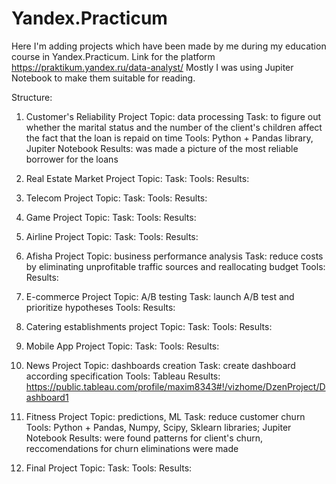 # Yandex.Practicum
 Here I'm adding projects which have been made by me during my education course in Yandex.Practicum. 
 Link for the platform https://praktikum.yandex.ru/data-analyst/
 Mostly I was using Jupiter Notebook to make them suitable for reading.

 Structure:

 1. Customer's Reliability Project
 Topic: data processing
 Task: to figure out whether the marital status and the number of the client's children affect the fact that the loan is repaid on time
 Tools: Python + Pandas library, Jupiter Notebook
 Results: was made a picture of the most reliable borrower for the loans
 
 2. Real Estate Market Project
 Topic: 
 Task: 
 Tools: 
 Results: 
 
 
 3. Telecom Project
 Topic:
 Task: 
 Tools: 
 Results: 
 
 
 4. Game Project
 Topic:
 Task: 
 Tools: 
 Results: 
 
 
 5. Airline Project 
 Topic: 
 Task: 
 Tools: 
 Results: 
 
 
 6. Afisha Project 
 Topic: business performance analysis
 Task: reduce costs by eliminating unprofitable traffic sources and reallocating budget
 Tools: 
 Results: 
 
 
 7. E-commerce Project
 Topic: A/B testing
 Task: launch A/B test and prioritize hypotheses
 Tools: 
 Results: 
 
 
 8. Сatering establishments project
 Topic:
 Task: 
 Tools: 
 Results: 
 
 
 9. Mobile App Project
 Topic:
 Task: 
 Tools: 
 Results: 
 
 
 10. News Project
 Topic: dashboards creation
 Task: create dashboard according specification 
 Tools: Tableau
 Results: https://public.tableau.com/profile/maxim8343#!/vizhome/DzenProject/Dashboard1
 
 
 11. Fitness Project
 Topic: predictions, ML
 Task: reduce customer churn
 Tools: Python + Pandas, Numpy, Scipy, Sklearn libraries; Jupiter Notebook
 Results: were found patterns for client's churn, reccomendations for churn eliminations were made
 
 
 12. Final Project
 Topic:
 Task: 
 Tools: 
 Results: 

